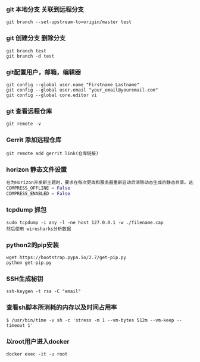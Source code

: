 ### git 本地分支 关联到远程分支

```shell
git branch --set-upstream-to=origin/master test
```

### git 创建分支 删除分支

```shell
git branch test  
git branch -d test
```

### git配置用户，邮箱，编辑器

```shell
git config --global user.name "Firstname Lastname"
git config --global user.email "your_email@youremail.com"
git config --global core.editor vi 
```

### git 查看远程仓库

~~~shell
git remote -v
~~~

### Gerrit 添加远程仓库

~~~shell
git remote add gerrit link(仓库链接)
~~~

### horizon 静态文件设置

````python
在为Horizon开发新主题时，要求在每次更改和服务器重新启动后清除动态生成的静态目录。这并不总是理想的。如果您希望进行开发而不必每次都重新启动服务器，则建议您将开发环境配置为不在离线模式下运行。只需在local_settings.py中验证以下设置：
COMPRESS_OFFLINE = False
COMPRESS_ENABLED = False
````

### tcpdump 抓包

```shell
sudo tcpdump -i any -l -ne host 127.0.0.1 -w ./filename.cap 
然后使用 wiresharks分析数据
```

### python2的pip安装

```shell
wget https://bootstrap.pypa.io/2.7/get-pip.py
python get-pip.py
```

### SSH生成秘钥

```shell
ssh-keygen -t rsa -C "email"
```

### 查看sh脚本所消耗的内存以及时间占用率

```shell
$ /usr/bin/time -v sh -c 'stress -m 1 --vm-bytes 512m --vm-keep --timeout 1'
```

### 以root用户进入docker

```shell
docker exec -it -u root 
```

